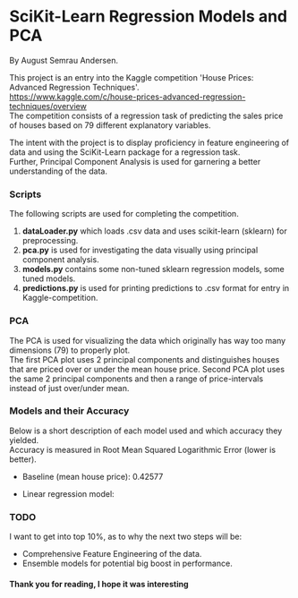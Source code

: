 # SciKit-Learn Regression Models and PCA
By August Semrau Andersen.

This project is an entry into the Kaggle competition 'House Prices: Advanced Regression Techniques'.  
https://www.kaggle.com/c/house-prices-advanced-regression-techniques/overview  
The competition consists of a regression task of predicting the sales price of houses based on 79 different explanatory variables.

The intent with the project is to display proficiency in feature engineering of data and using the SciKit-Learn package for a regression task.  
Further, Principal Component Analysis is used for garnering a better understanding of the data.


### Scripts
The following scripts are used for completing the competition.
 
1. **dataLoader.py** which loads .csv data and uses scikit-learn (sklearn) for preprocessing. 
2. **pca.py** is used for investigating the data visually using principal component analysis.
3. **models.py** contains some non-tuned sklearn regression models, some tuned models.
4. **predictions.py** is used for printing predictions to .csv format for entry in Kaggle-competition.



### PCA
The PCA is used for visualizing the data which originally has way too many dimensions (79) to properly plot.  
The first PCA plot uses 2 principal components and distinguishes houses that are priced over or under the mean house price.
Second PCA plot uses the same 2 principal components and then a range of price-intervals instead of just over/under mean.


### Models and their Accuracy
Below is a short description of each model used and which accuracy they yielded.  
Accuracy is measured in Root Mean Squared Logarithmic Error (lower is better).

- Baseline (mean house price): 0.42577

- Linear regression model: 






### TODO
I want to get into top 10%, as to why the next two steps will be:  

- Comprehensive Feature Engineering of the data.
- Ensemble models for potential big boost in performance.

#### Thank you for reading, I hope it was interesting
